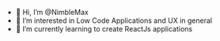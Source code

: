 - 👋 Hi, I’m @NimbleMax
- 👀 I’m interested in Low Code Applications and UX in general
- 🌱 I’m currently learning to create ReactJs applications

<!---
NimbleMax/NimbleMax is a ✨ special ✨ repository because its `README.md` (this file) appears on your GitHub profile.
You can click the Preview link to take a look at your changes.
--->
